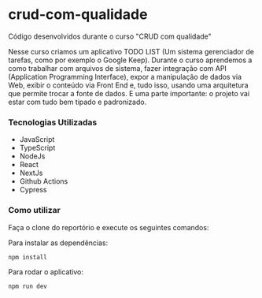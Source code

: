 # crud-com-qualidade
Código desenvolvidos durante o curso "CRUD com qualidade"

Nesse curso criamos um aplicativo TODO LIST (Um sistema gerenciador de tarefas, como por exemplo o Google Keep). Durante o curso aprendemos a como trabalhar com arquivos de sistema, fazer integração com API (Application Programming Interface), expor a manipulação de dados via Web, exibir o conteúdo via Front End e, tudo isso, usando uma arquitetura que permite trocar a fonte de dados. E uma parte importante: o projeto vai estar com tudo bem tipado e padronizado.

### Tecnologias Utilizadas
- JavaScript
- TypeScript
- NodeJs
- React
- NextJs
- Github Actions
- Cypress

### Como utilizar

Faça o clone do reportório e execute os seguintes comandos:

Para instalar as dependências:
```
npm install
```

Para rodar o aplicativo:
```
npm run dev
```